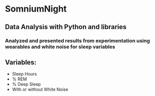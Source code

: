# SomniumNight

## Data Analysis with Python and libraries

### Analyzed and presented results from experimentation using wearables and white noise for sleep variables

## Variables:
- Sleep Hours
- % REM 
- % Deep Sleep
- With or without White Noise
